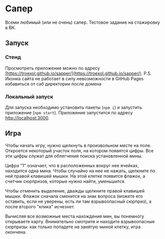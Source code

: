 # Сапер

Всеми любимый (или не очень) сапер.
Тестовое задание на стажировку в ВК.

## Запуск

### Стенд
Просмотреть приложение можно по адресу [https://troexol.github.io/sapper/](https://troexol.github.io/sapper/).
P.S. Иконка сайта не работает в силу невозможности в GitHub Pages избавиться от саб директории после домена

### Локальный запуск
Для запуска необходимо установить пакеты (`npm i`) и запустить приложение (`npm start`).
Приложение запустится по адресу [http://localhost:3000](http://localhost:3000).

## Игра
Чтобы начать игру, нужно щелкнуть в произвольном месте на поле. Откроется некоторый участок поля, на котором появятся цифры. Все эти цифры служат для облегчения поиска установленной мины.

Цифра "1" означает, что в расположенных вокруг нее ячейках, находится одна мина. Чтобы случайно на нее не нажать, щелкните по ней правой клавишей мышки. На этой клетке появится флажок, а счетчик сюрпризов, которые нужно найти, уменьшится.

Чтобы отменить выделение, дважды щелкните правой клавишей мышки. Флажок сначала сменится на знак вопроса (можете его оставить, если не уверены, есть ли там взрывоопасный сюрприз), а после второго "клика" исчезнет.

Вычисляя все возможные места нахождения мин, вы понемногу открываете карту. Внимательно смотрите и находите взрывоопасные сюрпризы: как только попадете на занятую миной клетку, игра окончена.
